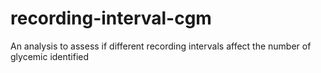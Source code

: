 # recording-interval-cgm
An analysis to assess if different recording intervals affect the number of glycemic identified
